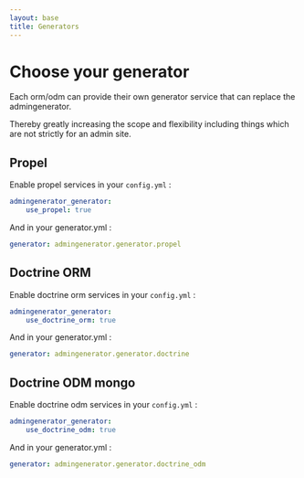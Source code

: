 ```yaml
---
layout: base
title: Generators
---
```


# Choose your generator

Each orm/odm can provide their own generator service that can replace the admingenerator.
 
Thereby greatly increasing the scope and flexibility including things which are not strictly for an admin site.

## Propel

Enable propel services in your `config.yml` :

~~~yaml
admingenerator_generator:
    use_propel: true
~~~
 
And in your generator.yml :
    
~~~yaml
generator: admingenerator.generator.propel
~~~

## Doctrine ORM

Enable doctrine orm services in your `config.yml` :

~~~yaml
admingenerator_generator:
    use_doctrine_orm: true
~~~
 
And in your generator.yml :

~~~yaml
generator: admingenerator.generator.doctrine
~~~

## Doctrine ODM mongo

Enable doctrine odm services in your `config.yml` :

~~~yaml
admingenerator_generator:
    use_doctrine_odm: true
~~~
 
And in your generator.yml :

~~~yaml
generator: admingenerator.generator.doctrine_odm
~~~